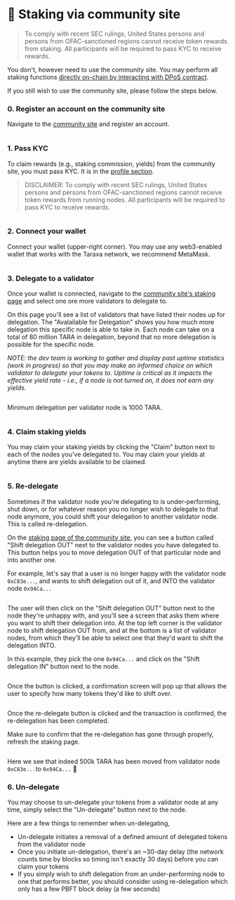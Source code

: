 # 🚩 Staking via community site

> To comply with recent SEC rulings, United States persons and persons from OFAC-sanctioned regions cannot receive token rewards from staking. All participants will be required to pass KYC to receive rewards.

You don't, however need to use the community site. You may perform all staking functions [directly on-chain by interacting with DPoS contract](staking-directly-on-chain.md).&#x20;

If you still wish to use the community site, please follow the steps below.&#x20;



### 0.  Register an account on the community site&#x20;

Navigate to the [community site](http://community.taraxa.io/) and register an account.&#x20;

<figure><img src="../.gitbook/assets/1. register.png" alt=""><figcaption></figcaption></figure>

### 1.  Pass KYC

To claim rewards (e.g., staking commission, yields) from the community site, you must pass KYC. It is in the [profile section](https://community.taraxa.io/profile).&#x20;

> DISCLAIMER: To comply with recent SEC rulings, United States persons and persons from OFAC-sanctioned regions cannot receive token rewards from running nodes. All participants will be required to pass KYC to receive rewards.

<figure><img src="../.gitbook/assets/2. kyc.png" alt=""><figcaption></figcaption></figure>

### 2.  Connect your wallet

Connect your wallet (upper-right corner). You may use any web3-enabled wallet that works with the Taraxa network, we recommend MetaMask.&#x20;

<figure><img src="../.gitbook/assets/9. profile (connect wallet).png" alt=""><figcaption></figcaption></figure>

### 3.  Delegate to a validator

Once your wallet is connected, navigate to the [community site's staking page](https://community.taraxa.io/staking) and select one ore more validators to delegate to.&#x20;

On this page you'll see a list of validators that have listed their nodes up for delegation. The "Avalailable for Delegation" shows you how much more delegation this specific node is able to take in. Each node can take on a total of 80 million TARA in delegation, beyond that no more delegation is possible for the specific node.&#x20;

_NOTE: the dev team is working to gather and display past uptime statistics (work in progress) so that you may make an informed choice on which validator to delegate your tokens to. Uptime is critical as it impacts the effective yield rate - i.e., if a node is not turned on, it does not earn any yields._&#x20;

<figure><img src="../.gitbook/assets/4. delegate to a node.png" alt=""><figcaption></figcaption></figure>

Minimum delegation per validator node is 1000 TARA.&#x20;

<figure><img src="../.gitbook/assets/5. delegation screen.png" alt=""><figcaption></figcaption></figure>

### 4.  Claim staking yields&#x20;

You may claim your staking yields by clicking the "Claim" button next to each of the nodes you've delegated to. You may claim your yields at anytime there are yields available to be claimed.&#x20;

<figure><img src="../.gitbook/assets/6. claim yields - staker.png" alt=""><figcaption></figcaption></figure>

### 5.  Re-delegate

Sometimes if the validator node you're delegating to is under-performing, shut down, or for whatever reason you no longer wish to delegate to that node anymore, you could shift your delegation to another validator node. This is called re-delegation.&#x20;

On the [staking page of the community site](https://community.taraxa.io/staking), you can see a button called "Shift delegation OUT" next to the validator nodes you have delegated to. This button helps you to move delegation OUT of that particular node and into another one.&#x20;

For example, let's say that a user is no longer happy with the validator node `0xC83e...`, and wants to shift delegation out of it, and INTO the validator node `0x94Ca...`&#x20;

<figure><img src="../.gitbook/assets/image (30).png" alt=""><figcaption></figcaption></figure>

The user will then click on the "Shift delegation OUT" button next to the node they're unhappy with, and you'll see a screen that asks them where you want to shift their delegation into. At the top left corner is the validator node to shift delegation OUT from, and at the bottom is a list of validator nodes, from which they'll be able to select one that they'd want to shift the delegation INTO.&#x20;

In this example, they pick the one `0x94Ca...` and click on the "Shift delegation IN" button next to the node.&#x20;

<figure><img src="../.gitbook/assets/image (19).png" alt=""><figcaption></figcaption></figure>



Once the button is clicked, a confirmation screen will pop up that allows the user to specify how many tokens they'd like to shift over.&#x20;

<figure><img src="../.gitbook/assets/image (2).png" alt=""><figcaption></figcaption></figure>

Once the re-delegate button is clicked and the transaction is confirmed, the re-delegation has been completed.&#x20;

Make sure to confirm that the re-delegation has gone through properly, refresh the staking page.&#x20;

<figure><img src="../.gitbook/assets/image (20).png" alt=""><figcaption></figcaption></figure>

Here we see that indeed 500k TARA has been moved from validator node `0xC83e...`to `0x94Ca...` :tada:



### 6.  Un-delegate

You may choose to un-delegate your tokens from a validator node at any time, simply select the "Un-delegate" button next to the node.&#x20;

Here are a few things to remember when un-delegating,&#x20;

* Un-delegate initiates a removal of a defined amount of delegated tokens from the validator node
* Once you initiate un-delegation, there's an \~30-day delay (the network counts time by blocks so timing isn't exactly 30 days) before you can claim your tokens
* If you simply wish to shift delegation from an under-performing node to one that performs better, you should consider using re-delegation which only has a few PBFT block delay (a few seconds)



<figure><img src="../.gitbook/assets/7. undelegate.png" alt=""><figcaption></figcaption></figure>

###

